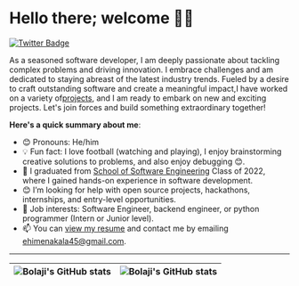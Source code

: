 # Hello there; welcome 👋🏾

[![Twitter Badge](https://img.shields.io/badge/-@iamAkatzuki_47-1ca0f1?style=for-the-badge&logo=twitter&logoColor=white&link=https://twitter.com/EhimenEmmanuel6?t=moVyllwnCR0nlJxGeWu3aw&s=09)](https://x.com/Akatzuki_47?t=3CyGzEsmKr1_omPo_dG6rw&s=09)

As a seasoned software developer, I am deeply passionate about tackling complex problems and driving innovation. I embrace challenges and am dedicated to staying abreast of the latest industry trends. Fueled by a desire to craft outstanding software and create a meaningful impact,I have worked on a variety of[projects](https://github.com/Akalaehimen), and I am ready to embark on new and exciting projects. Let's join forces and build something extraordinary together!

**Here's a quick summary about me**:

- 😊 Pronouns: He/him
- 💡 Fun fact: I love football (watching and playing), I enjoy brainstorming creative solutions to problems, and also enjoy debugging 😊.
- 🌱 I graduated from [School of Software Engineering](https://altschoolafrica.com/schools/engineering) Class of 2022, where I gained hands-on experience in software development.
- 😊 I’m looking for help with open source projects, hackathons, internships, and entry-level opportunities.
- 💼 Job interests: Software Engineer, backend engineer, or python programmer (Intern or Junior level).
- 📫 You can [view my resume](#) and contact me by emailing ehimenakala45@gmail.com.

---

| <img align="center" src="https://github-readme-stats.vercel.app/api?username=bolajiayodeji&show_icons=true&include_all_commits=true&hide_border=true" alt="Bolaji's GitHub stats" /> | <img align="center" src="https://github-readme-stats.vercel.app/api/top-langs/?username=bolajiayodeji&langs_count=8&layout=compact&hide_border=true" alt="Bolaji's GitHub stats" /> |
| ------------- | ------------- |
